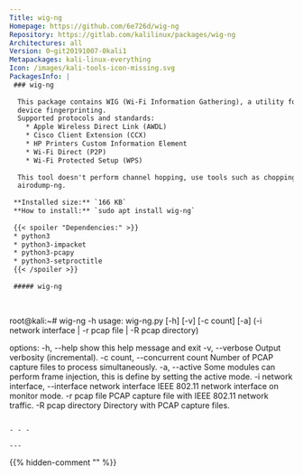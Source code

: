 ```yaml
---
Title: wig-ng
Homepage: https://github.com/6e726d/wig-ng
Repository: https://gitlab.com/kalilinux/packages/wig-ng
Architectures: all
Version: 0~git20191007-0kali1
Metapackages: kali-linux-everything 
Icon: /images/kali-tools-icon-missing.svg
PackagesInfo: |
 ### wig-ng
 
  This package contains WIG (Wi-Fi Information Gathering), a utility for Wi-Fi
  device fingerprinting.
  Supported protocols and standards:
    * Apple Wireless Direct Link (AWDL)
    * Cisco Client Extension (CCX)
    * HP Printers Custom Information Element
    * Wi-Fi Direct (P2P)
    * Wi-Fi Protected Setup (WPS)
   
  This tool doesn't perform channel hopping, use tools such as chopping or
  airodump-ng.
 
 **Installed size:** `166 KB`  
 **How to install:** `sudo apt install wig-ng`  
 
 {{< spoiler "Dependencies:" >}}
 * python3
 * python3-impacket
 * python3-pcapy
 * python3-setproctitle
 {{< /spoiler >}}
 
 ##### wig-ng
 
 
 ```
 root@kali:~# wig-ng -h
 usage: wig-ng.py [-h] [-v] [-c count] [-a]
                  (-i network interface | -r pcap file | -R pcap directory)
 
 options:
   -h, --help            show this help message and exit
   -v, --verbose         Output verbosity (incremental).
   -c count, --concurrent count
                         Number of PCAP capture files to process
                         simultaneously.
   -a, --active          Some modules can perform frame injection, this is
                         define by setting the active mode.
   -i network interface, --interface network interface
                         IEEE 802.11 network interface on monitor mode.
   -r pcap file          PCAP capture file with IEEE 802.11 network traffic.
   -R pcap directory     Directory with PCAP capture files.
 ```
 
 - - -
 
---
```

{{% hidden-comment "<!--Do not edit anything above this line-->" %}}
